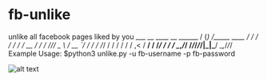 # fb-unlike
unlike all facebook pages liked by you
              ___ __                 ____
 __  ______  / (_) /_____     ____ _/ / /
 / / / / __ \/ / / //_/ _ \   / __ `/ / /
/ /_/ / / / / / / ,< /  __/  / /_/ / / /
\__,_/_/ /_/_/_/_/|_|\___/   \__,_/_/_/
Example Usage: $python3 unlike.py -u fb-username -p fb-password

![alt text](https://raw.githubusercontent.com/girishameta/fb-unlike/master/screenshot.png)
